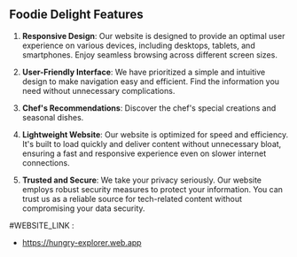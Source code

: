 
## Foodie Delight Features

1. **Responsive Design**: Our website is designed to provide an optimal user experience on various devices, including desktops, tablets, and smartphones. Enjoy seamless browsing across different screen sizes.

2. **User-Friendly Interface**: We have prioritized a simple and intuitive design to make navigation easy and efficient. Find the information you need without unnecessary complications.

3. **Chef's Recommendations**: Discover the chef's special creations and seasonal dishes.
4. **Lightweight Website**: Our website is optimized for speed and efficiency. It's built to load quickly and deliver content without unnecessary bloat, ensuring a fast and responsive experience even on slower internet connections.

5. **Trusted and Secure**: We take your privacy seriously. Our website employs robust security measures to protect your information. You can trust us as a reliable source for tech-related content without compromising your data security.

#WEBSITE_LINK :

-  https://hungry-explorer.web.app
